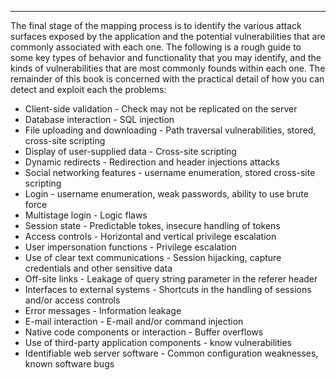***
The final stage of the mapping process is to identify the various attack surfaces exposed by the application and the potential vulnerabilities that are commonly associated with each one. The following is a rough guide to some key types of behavior and functionality that you may identify, and the kinds of vulnerabilities that are most commonly founds within each one. The remainder of this book is concerned with the practical detail of how you can detect and exploit each the problems:

- Client-side validation - Check may not be replicated on the server
- Database interaction - SQL injection
- File uploading and downloading - Path traversal vulnerabilities, stored, cross-site scripting
- Display of user-supplied data - Cross-site scripting
- Dynamic redirects - Redirection and header injections attacks
- Social networking features - username enumeration, stored cross-site scripting
- Login - username enumeration, weak passwords, ability to use brute force
- Multistage login - Logic flaws
- Session state - Predictable tokes, insecure handling of tokens
- Access controls - Horizontal and vertical privilege escalation
- User impersonation functions - Privilege escalation
- Use of clear text communications - Session hijacking, capture credentials and other sensitive data
- Off-site links - Leakage of query string parameter in the referer header
- Interfaces to external systems - Shortcuts in the handling of sessions and/or access controls
- Error messages - Information leakage
- E-mail interaction - E-mail and/or command injection
- Native code components or interaction - Buffer overflows
- Use of third-party application components - know vulnerabilities
- Identifiable web server software - Common configuration weaknesses, known software bugs
